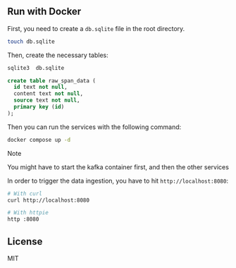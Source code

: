 ## Run with Docker

First, you need to create a `db.sqlite` file in the root directory.

```bash
touch db.sqlite
```

Then, create the necessary tables:

```bash
sqlite3  db.sqlite
```

```sql
create table raw_span_data (
  id text not null,
  content text not null, 
  source text not null,
  primary key (id)
);
```

Then you can run the services with the following command:

```bash
docker compose up -d
```

> [!NOTE]
> You might have to start the kafka container first, and then the other services

In order to trigger the data ingestion, you have to hit `http://localhost:8080`:

```bash
# With curl
curl http://localhost:8080

# With httpie
http :8080
```

## License
MIT
